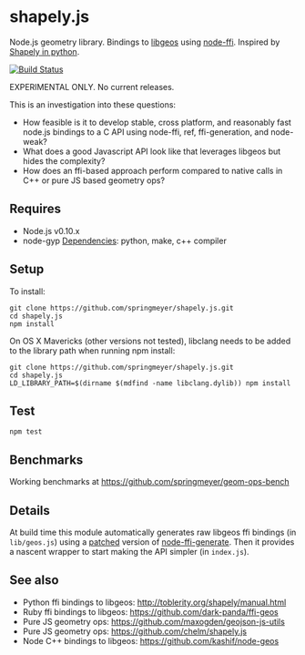 # shapely.js

Node.js geometry library. Bindings to [libgeos](http://trac.osgeo.org/geos/) using [node-ffi](https://github.com/rbranson/node-ffi). Inspired by [Shapely in python](http://toblerity.org/shapely/manual.html).

[![Build Status](https://secure.travis-ci.org/springmeyer/shapely.js.png)](https://travis-ci.org/springmeyer/shapely.js)

EXPERIMENTAL ONLY. No current releases.

This is an investigation into these questions:

 - How feasible is it to develop stable, cross platform, and reasonably fast node.js bindings to a C API using node-ffi, ref, ffi-generation, and node-weak?
 - What does a good Javascript API look like that leverages libgeos but hides the complexity?
 - How does an ffi-based approach perform compared to native calls in C++ or pure JS based geometry ops?

## Requires

- Node.js v0.10.x
- node-gyp [Dependencies](https://github.com/TooTallNate/node-gyp/#installation): python, make, c++ compiler

## Setup

To install:

    git clone https://github.com/springmeyer/shapely.js.git
    cd shapely.js
    npm install

On OS X Mavericks (other versions not tested), libclang needs to be added
to the library path when running npm install:

    git clone https://github.com/springmeyer/shapely.js.git
    cd shapely.js
    LD_LIBRARY_PATH=$(dirname $(mdfind -name libclang.dylib)) npm install

## Test

    npm test

## Benchmarks

Working benchmarks at https://github.com/springmeyer/geom-ops-bench

## Details

At build time this module automatically generates raw libgeos ffi bindings (in `lib/geos.js`) using a [patched](https://github.com/springmeyer/node-ffi-generate/commit/eae6d9c2212486eb76979adc1d1ef98cb4e579b9) version of [node-ffi-generate](https://github.com/tjfontaine/node-ffi-generate). Then it provides a nascent wrapper to start making the API simpler (in `index.js`).

## See also

- Python ffi bindings to libgeos: http://toblerity.org/shapely/manual.html
- Ruby ffi bindings to libgeos: https://github.com/dark-panda/ffi-geos
- Pure JS geometry ops: https://github.com/maxogden/geojson-js-utils
- Pure JS geometry ops: https://github.com/chelm/shapely.js
- Node C++ bindings to libgeos: https://github.com/kashif/node-geos
